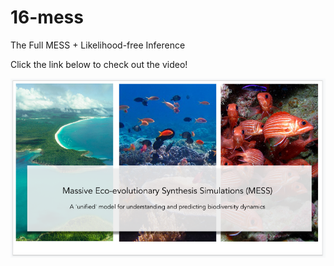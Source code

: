 # 16-mess
The Full MESS + Likelihood-free Inference

Click the link below to check out the video!

[![](Full-MESS-ML-Inference.png)](https://drive.google.com/file/d/1-OSjvCL66iyiQ9_XHQ-oUKzyR68aK8jr/view?usp=share_link)
